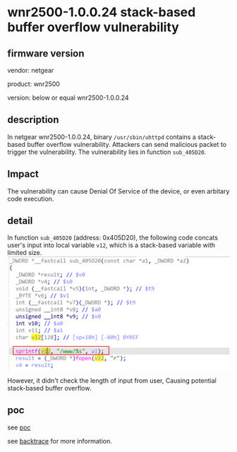 # wnr2500-1.0.0.24 stack-based buffer overflow vulnerability
## firmware version
vendor: netgear

product: wnr2500

version: below or equal wnr2500-1.0.0.24

## description
In netgear wnr2500-1.0.0.24, binary `/usr/sbin/uhttpd` contains a stack-based buffer overflow vulnerability. Attackers can send malicious packet to trigger the vulnerability. The vulnerability lies in function `sub_405D20`.


## Impact
The vulnerability can cause Denial Of Service of the device, or even arbitary code execution.

## detail
In function `sub_405D20` (address: 0x405D20), the following code concats user's input into local variable `v12`, which is a stack-based variable with limited size.
![alt text](image.png)


However, it didn't check the length of input from user, Causing potential stack-based buffer overflow. 


## poc
see [poc](./poc)

see [backtrace](./backtrace) for more information.